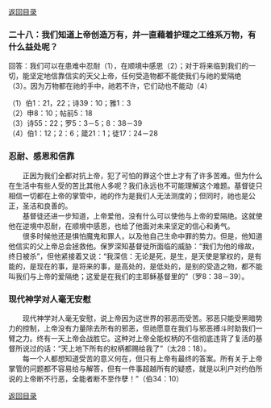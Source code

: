 [返回目录](000.md)
### 二十八：我们知道上帝创造万有，并一直藉着护理之工维系万物，有什么益处呢？
<p>
回答：我们可以在患难中忍耐（1），在顺境中感恩（2）；对于将来临到我们的一切，能坚定地信靠信实的天父上帝，任何受造物都不能使我们与祂的爱隔绝（3）。因为万物都在祂的手中，祂若不许，它们动也不能动（4）
</p>
（1）伯1：21，22；诗39：10；雅1：3<br/>
（2）申8：10；帖前5：18<br/>
（3）诗55：22；罗5：3－5；8：38－39<br/>
（4）伯1：12；2：6；箴21：1；徒17：24－28<br/>

### 忍耐、感恩和信靠
<p>
　　正因为我们全都对抗上帝，犯了可怕的罪这个世上才有了许多苦难。但为什么在生活中有些人受的苦比其他人多呢？我们永远也不可能理解这个难题。基督徒只相信一切都在上帝的掌管中，祂的作为是我们人无法测度的；但同时，祂也是公正，圣洁和良善的。<br/>
　　基督徒还进一步知道，上帝爱他，没有什么可以使他与上帝的爱隔绝。这就使他在逆境中忍耐，在顺境中感恩，也给了他面对未来坚定的信心和勇气。<br/>
　　很多时候他还是惧怕魔鬼和罪人，以及他自己生命中罪的势力。但是，他知道他信实的父上帝总会拯救他。保罗深知基督徒所面临的威胁：“我们为他的缘故，终日被杀”，但他紧接着又说：“我深信：无论是死，是生，是天使是掌权的，是有能的，是现在的事，是将来的事，是高处的，是低处的，是别的受造之物，都不能叫我们与上帝的爱隔绝；这爱是在我们的主耶稣基督里的”（罗8：38－39）。
</p>

### 现代神学对人毫无安慰
<p>
　　现代神学对人毫无安慰，说上帝因为这世界的邪恶而受苦。邪恶只能受黑暗势力的控制，上帝没有力量除去所有的邪恶，但祂愿意在我们与邪恶搏斗时助我们一臂之力。终有一天上帝会战胜它。这种对上帝全能权柄的不信彻底违背了复活的基督所说过的话：“天上地下所有的权柄都赐给我了”（太28：18）。<br/>
　　每一个人都想知道受苦的意义何在，但只有上帝有最终的答案。所有关于上帝掌管的问题都不容易给与解答，但有一件事超越所有的疑惑，就是以利户对约伯所说的上帝断不行恶，全能者断不至作孽！”（伯34：10）
</p>

[返回目录](000.md)